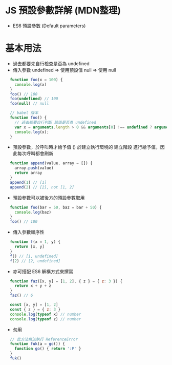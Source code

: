 # JS 預設參數詳解 (MDN整理)
* ES6 預設參數 (Default parameters)

# 基本用法
* 過去都要先自行檢查是否為 undefined
* 傳入參數
undefined => 使用預設值
null => 使用 null
```js
  function foo(x = 100) {
    console.log(x)
  }
  foo() // 100
  foo(undefined) // 100
  foo(null) // null

  // babel 版本
  function foo() {
    // 過去都要自行判斷 該值是否為 undefined
    var x = arguments.length > 0 && arguments[0] !== undefined ? arguments[0] : 100;
    console.log(x);
  }
```
* 預設參數，於呼叫時才給予值 ()
於建立執行環境的 建立階段 進行給予值，因此每次呼叫都會刷新
```js
  function append(value, array = []) {
    array.push(value)
    return array
  }
  append(1) // [1]
  append(2) // [2], not [1, 2]
```
* 預設參數可以被後方的預設參數取用
```js
  function foo(bar = 50, baz = bar + 50) {
    console.log(baz)
  }
  foo() // 100
```

* 傳入參數順序性
```js
  function f(x = 1, y) {
    return [x, y]
  }
  f() // [1, undefined]
  f(2) // [2, undefined]
```
* 亦可搭配 ES6 解構方式來撰寫
```js
  function faz([x, y] = [1, 2], { z } = { z: 3 }) {
    return x + y + z
  }
  faz() // 6

  const [x, y] = [1, 2]
  const { z } = { z: 3 }
  console.log(typeof x) // number
  console.log(typeof z) // number
```
* 勿用
```js
  // 此方法無法執行 ReferenceError
  function fuk(a = go()) {
    function go() { return ':P' }
  }
  fuk()
```